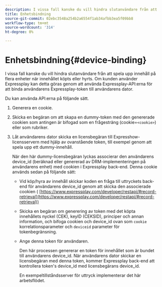 ```yaml
---
description: I vissa fall kanske du vill hindra slutanvändare från att spela upp innehåll på flera enheter när innehållet köpts eller hyrts. Om kunden använder Expressplay kan detta göras genom att använda Expressplay-API:erna för att binda användarens Expressplay-token till användarens dator.
title: Enhetsbindning
source-git-commit: 02ebc3548a254b2a6554f1ab34afbb3ea5f09bb8
workflow-type: tm+mt
source-wordcount: '314'
ht-degree: 0%

---
```


# Enhetsbindning{#device-binding}

I vissa fall kanske du vill hindra slutanvändare från att spela upp innehåll på flera enheter när innehållet köpts eller hyrts. Om kunden använder Expressplay kan detta göras genom att använda Expressplay-API:erna för att binda användarens Expressplay-token till användarens dator.

Du kan använda API:erna på följande sätt.

1. Generera en cookie.
1. Skicka en begäran om att skapa en dummy-token med den genererade cookien som antingen är bifogad som en frågesträng (cookie=`<cookie>`) eller som rubriker.
1. Låt användarens dator skicka en licensbegäran till Expresshow-licensservern med hjälp av ovanstående token, till exempel genom att spela upp ett dummy-innehåll.

   När den här dummy-licensbegäran lyckas associerar den användarens device_id (beräknad eller genererad av DRM-implementeringen på användarens enhet) med cookien i Expressplay back-end. Denna cookie används sedan på följande sätt:

   * Vid köp/hyra av innehåll skickar koden en fråga till uttryckets back-end för användarens device_id genom att skicka den associerade cookien ( [https://www.expressplay.com/developer/restapi/#record-retrieval](https://www.expressplay.com/developer/restapi/#record-retrieval))
   * Skicka en begäran om generering av token med det köpta innehållets nyckel (CEK), keyID (CEKSID), principer och annan information, och bifoga cookien och device_id ovan som `cookie` korrelationsparameter och `deviceid` parameter för tokenbegränsning.

   * Ange denna token för användaren.

     Den här processen genererar en token för innehållet som är bundet till användarens device_id. När användarens dator skickar en licensbegäran med denna token, kommer Expressplay back-end att kontrollera token&#39;s device_id med licensbegärans device_id.

     En exempeltillståndsserver för uttryck implementerar det här arbetsflödet.
